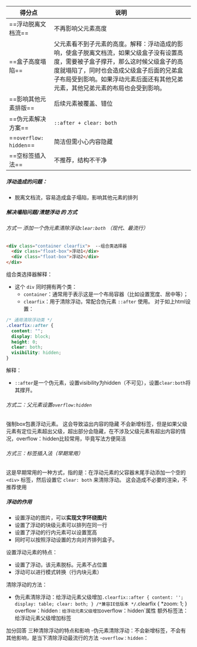 | 得分点                    | 说明                                                                                                                                     |
| ---------------------- | -------------------------------------------------------------------------------------------------------------------------------------- |
| ==浮动脱离文档流==            | 不再影响父元素高度                                                                                                                              |
| ==盒子高度塌陷==             | 父元素看不到子元素的高度。解释：浮动造成的影响，使盒子脱离文档流，如果父级盒子没有设置高度，需要被子盒子撑开，那么这时候父级盒子的高度就塌陷了，同时也会造成父级盒子后面的兄弟盒子布局受到影响。如果浮动元素后面还有其他兄弟元素，其他兄弟元素的布局也会受到影响。 <br> |
| ==影响其他元素排版==           | 后续元素被覆盖、错位                                                                                                                             |
| ==伪元素解决方案==            | `::after + clear: both`                                                                                                                |
| ==`overflow: hidden`== | 简洁但需小心内容隐藏                                                                                                                             |
| ==空标签插入法==             | 不推荐，结构不干净                                                                                                                              |
##### 浮动造成的问题：
- 脱离文档流，容易造成盒子塌陷，影响其他元素的排列
##### 解决塌陷问题/清楚浮动 的 方式
###### 方式一 添加一个伪元素清除浮动`clear:both` （现代、最流行）

```html
<div class="container clearfix">  --组合类选择器
  <div class="float-box">浮动1</div>
  <div class="float-box">浮动2</div>
</div>
```
组合类选择器解释：
- 这个 `div` 同时拥有两个类：
	- `container`：通常用于表示这是一个布局容器（比如设置宽度、居中等）；
	- `clearfix`：用于清除浮动，常配合伪元素 `::after` 使用。
对于如上html设置：
```css
/* 通用清除浮动类 */
.clearfix::after {
  content: "";
  display: block;
  height: 0;
  clear: both;
  visibility: hidden;
}
```

解释：
- `::after`是一个伪元素，设置visibility为hidden（不可见），设置`clear:both`将其撑开。

###### 方式二：父元素设置`overflow:hidden`
强制box包裹浮动元素。
这会导致溢出内容的隐藏
不会新增标签，但是如果父级元素有定位元素超出父级，超出部分会隐藏，在不涉及父级元素有超出内容的情况，overflow：hidden比较常用，毕竟写法方便简洁 
###### 方式三：标签插入法（早期常用）
这是早期常用的一种方式，指的是：在浮动元素的父容器末尾手动添加一个空的 `<div>` 标签，然后设置它 `clear: both` 来清除浮动。
这会造成不必要的渲染，不推荐使用
##### 浮动的作用
- 设置浮动的图片，可以**实现文字环绕图片**
- 设置了浮动的块级元素可以排列在同一行
- 设置了浮动的行内元素可以设置宽高
- 同时可以按照浮动设置的方向对齐排列盒子。 

设置浮动元素的特点： 
- 设置了浮动，该元素脱标。元素不占位置 
- 浮动可以进行模式转换（行内块元素） 


清除浮动的方法： 
- 伪元素清除浮动：给浮动元素父级增加` .clearfix::after { content: ''; display: table; clear: both; } /*兼容IE低版本 */ `.clearfix { *zoom: 1; } overflow：hidden`：给浮动元素父级增加`overflow：hidden`属性 额外标签法：给浮动元素父级增加标签

加分回答 三种清除浮动的特点和影响 -伪元素清除浮动：不会新增标签，不会有其他影响，是当下清除浮动最流行的方法 -`overflow：hidden`：